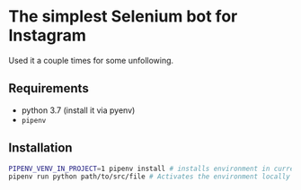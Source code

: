 # The simplest Selenium bot for Instagram

Used it a couple times for some unfollowing.

## Requirements

- python 3.7 (install it via pyenv)
- `pipenv`

## Installation

```bash
PIPENV_VENV_IN_PROJECT=1 pipenv install # installs environment in current folder
pipenv run python path/to/src/file # Activates the environment locally
```
